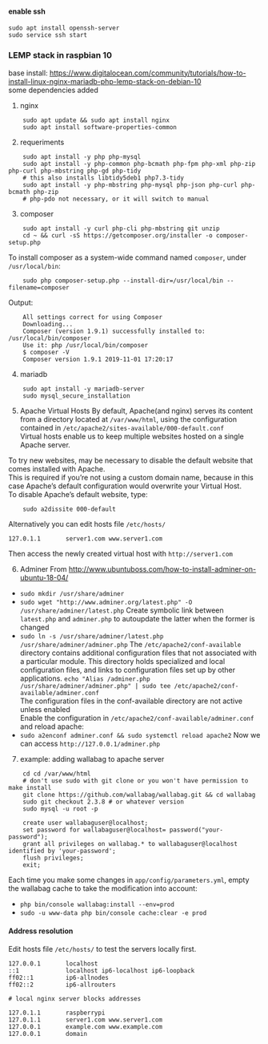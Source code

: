 #### enable ssh

    sudo apt install openssh-server
    sudo service ssh start

### LEMP stack in raspbian 10

base install: https://www.digitalocean.com/community/tutorials/how-to-install-linux-nginx-mariadb-php-lemp-stack-on-debian-10 \
some dependencies added
1. nginx
```
    sudo apt update && sudo apt install nginx
    sudo apt install software-properties-common
```
2. requeriments
```
    sudo apt install -y php php-mysql
    sudo apt install -y php-common php-bcmath php-fpm php-xml php-zip php-curl php-mbstring php-gd php-tidy
    # this also installs libtidy5deb1 php7.3-tidy
    sudo apt install -y php-mbstring php-mysql php-json php-curl php-bcmath php-zip
    # php-pdo not necessary, or it will switch to manual
```
3. composer
```
    sudo apt install -y curl php-cli php-mbstring git unzip
    cd ~ && curl -sS https://getcomposer.org/installer -o composer-setup.php
```
To install composer as a system-wide command named `composer`, under `/usr/local/bin`:
```
    sudo php composer-setup.php --install-dir=/usr/local/bin --filename=composer
```    
Output:
```
    All settings correct for using Composer
    Downloading...
    Composer (version 1.9.1) successfully installed to: /usr/local/bin/composer
    Use it: php /usr/local/bin/composer
    $ composer -V
    Composer version 1.9.1 2019-11-01 17:20:17
```
4. mariadb
```
    sudo apt install -y mariadb-server
    sudo mysql_secure_installation
```    
5. Apache Virtual Hosts
By default, Apache(and nginx) serves its content from a directory located at `/var/www/html`, using the configuration contained in `/etc/apache2/sites-available/000-default.conf`\
Virtual hosts enable us to keep multiple websites hosted on a single Apache server.

To try new websites, may be necessary to disable the default website that comes installed with Apache.\
This is required if you’re not using a custom domain name, because in this case Apache’s default configuration would overwrite your Virtual Host.\
To disable Apache’s default website, type:
```
    sudo a2dissite 000-default
```
Alternatively you can edit hosts file `/etc/hosts/`
```bash
127.0.1.1       server1.com www.server1.com
```
Then access the newly created virtual host with `http://server1.com`

6. Adminer
From http://www.ubuntuboss.com/how-to-install-adminer-on-ubuntu-18-04/ 
- `sudo mkdir /usr/share/adminer`
- `sudo wget "http://www.adminer.org/latest.php" -O /usr/share/adminer/latest.php`
Create symbolic link between `latest.php` and `adminer.php` to autoupdate the latter when the former is changed
- `sudo ln -s /usr/share/adminer/latest.php /usr/share/adminer/adminer.php`
The `/etc/apache2/conf-available` directory contains additional configuration files that not associated with a particular module. This directory holds specialized and local configuration files, and links to configuration files set up by other applications.
`echo "Alias /adminer.php /usr/share/adminer/adminer.php" | sudo tee /etc/apache2/conf-available/adminer.conf`\
The configuration files in the conf-available directory are not active unless enabled\
Enable the configuration in `/etc/apache2/conf-available/adminer.conf` and reload apache:
- `sudo a2enconf adminer.conf && sudo systemctl reload apache2`
Now we can access `http://127.0.0.1/adminer.php`

7. example: adding wallabag to apache server
```
    cd cd /var/www/html
    # don't use sudo with git clone or you won't have permission to make install
    git clone https://github.com/wallabag/wallabag.git && cd wallabag
    sudo git checkout 2.3.8 # or whatever version
    sudo mysql -u root -p

    create user wallabaguser@localhost;
    set password for wallabaguser@localhost= password("your-password");
    grant all privileges on wallabag.* to wallabaguser@localhost identified by 'your-password';
    flush privileges;
    exit;
``` 
Each time you make some changes in `app/config/parameters.yml`, empty the wallabag cache to take the modification into account:
- `php bin/console wallabag:install --env=prod`
- `sudo -u www-data php bin/console cache:clear -e prod`


#### Address resolution
Edit hosts file `/etc/hosts/` to test the servers locally first.

```
127.0.0.1       localhost
::1             localhost ip6-localhost ip6-loopback
ff02::1         ip6-allnodes
ff02::2         ip6-allrouters

# local nginx server blocks addresses

127.0.1.1       raspberrypi
127.0.1.1       server1.com www.server1.com
127.0.0.1       example.com www.example.com
127.0.0.1       domain
```


